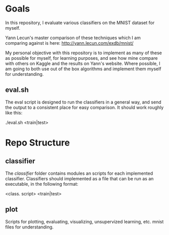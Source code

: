 # Goals

In this repository, I evaluate various classifiers on the MNIST dataset for myself.

Yann Lecun's master comparison of these techniques which I am comparing against is here:
http://yann.lecun.com/exdb/mnist/

My personal objective with this repository is to implement as many of these as possible for myself, for learning purposes, and see how mine compare with others on Kaggle and the results on Yann's website. Where possible, I am going to both use out of the box algorithms and implement them myself for understanding.

## eval.sh
The eval script is designed to run the classifiers in a general way, and send the output to a consistent place for easy comparison. It should work roughly like this:

./eval.sh <train|test> <algorithm executable>

# Repo Structure
## classifier
The *classifier* folder contains modules an scripts for each implemented classifier.
Classifiers should implemented as a file that can be run as an executable, in the following format:

<class. script> <train|test>

## plot
Scripts for plotting, evaluating, visualizing, unsupervized learning, etc. mnist files for understanding.
